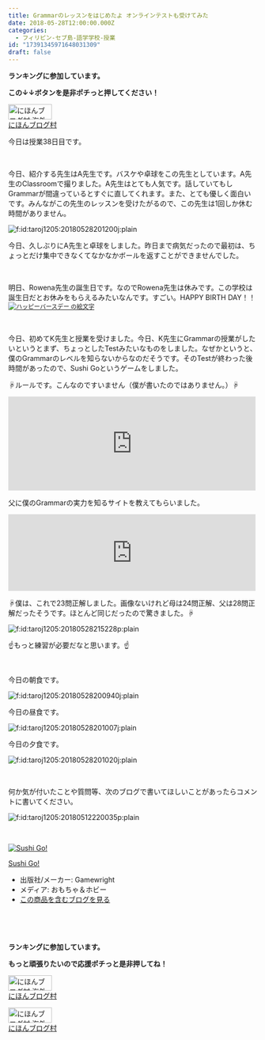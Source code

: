 ```yaml
---
title: Grammarのレッスンをはじめたよ オンラインテストも受けてみた
date: 2018-05-28T12:00:00.000Z
categories:
  - フィリピン-セブ島-語学学校-授業
id: "17391345971648031309"
draft: false
---
```

<p><strong>ランキングに参加しています。</strong></p>
<p><strong>この↓↓ボタンを是非ポチっと押してください！</strong></p>
<p><a href="//overseas.blogmura.com/cebu/ranking.html"><img src="//overseas.blogmura.com/cebu/img/cebu88_31.gif" alt="にほんブログ村 海外生活ブログ セブ島情報へ" width="88" height="31" border="0" /></a><br /><a href="//overseas.blogmura.com/cebu/ranking.html">にほんブログ村</a></p>
<p>今日は授業38日目です。</p>
<p> </p>
<p>今日、紹介する先生はA先生です。バスケや卓球をこの先生としています。A先生のClassroomで撮りました。A先生はとても人気です。話していてもしGrammarが間違っているとすぐに直してくれます。また、とても優しく面白いです。みんながこの先生のレッスンを受けたがるので、この先生は1回しか休む時間がありません。</p>
<p><img class="hatena-fotolife" title="f:id:taroj1205:20180528201200j:plain" src="https://cdn-ak.f.st-hatena.com/images/fotolife/t/taroj1205/20180528/20180528201200.jpg" alt="f:id:taroj1205:20180528201200j:plain" /></p>
<p>今日、久しぶりにA先生と卓球をしました。昨日まで病気だったので最初は、ちょっとだけ集中できなくてなかなかボールを返すことができませんでした。</p>
<p> </p>
<p>明日、Rowena先生の誕生日です。なのでRowena先生は休みです。この学校は誕生日だとお休みをもらえるみたいなんです。すごい。HAPPY BIRTH DAY！！<a href="http://emoji7.jp/04bc9_351272/%E3%83%8F%E3%83%83%E3%83%94%E3%83%BC%E3%83%90%E3%83%BC%E3%82%B9%E3%83%87%E3%83%BC/" style="font-size: 12px; font-family: Meiryo; font-style: normal; font-variant-ligatures: normal; font-variant-caps: normal; font-weight: 400; letter-spacing: normal; orphans: 2; text-align: start; text-indent: 0px; text-transform: none; white-space: normal; widows: 2; word-spacing: 0px; -webkit-text-stroke-width: 0px;"><img style="font-size: 12px;" src="http://gazo.emoji7.jp/img/04bc9_351272/%E3%83%8F%E3%83%83%E3%83%94%E3%83%BC%E3%83%90%E3%83%BC%E3%82%B9%E3%83%87%E3%83%BC_m.gif" alt="ハッピーバースデー の絵文字" border="0" /></a></p>
<p> </p>
<p>今日、初めてK先生と授業を受けました。今日、K先生にGrammarの授業がしたいというとまず、ちょっとしたTestみたいなものをしました。なぜかというと、僕のGrammarのレベルを知らないからなのだそうです。そのTestが終わった後時間があったので、Sushi Goというゲームをしました。</p>
<p>☟ルールです。こんなのですいません（僕が書いたのではありません。）☟</p>
<p><iframe class="embed-card embed-blogcard" style="display: block; width: 100%; height: 190px; max-width: 500px; margin: 10px 0px;" title="SUSHI  GO！（スシゴー！） - 編集者はボードゲームの夢を見るか" src="https://hatenablog-parts.com/embed?url=http%3A%2F%2Fhenbodo.hatenablog.com%2Fentry%2F2015%2F01%2F21%2F234259" frameborder="0" scrolling="no"></iframe></p>
<p>父に僕のGrammarの実力を知るサイトを教えてもらいました。</p>
<p><iframe class="embed-card embed-webcard" style="display: block; width: 100%; height: 155px; max-width: 500px; margin: 10px 0px;" title="Level Test - Grammar | Oxford Online English" src="https://hatenablog-parts.com/embed?url=https%3A%2F%2Fwww.oxfordonlineenglish.com%2Fenglish-level-test%2Fgrammar" frameborder="0" scrolling="no"></iframe></p>
<p>☟僕は、これで23問正解しました。画像ないけれど母は24問正解、父は28問正解だったそうです。ほとんど同じだったので驚きました。☟</p>
<p><img class="hatena-fotolife" title="f:id:taroj1205:20180528215228p:plain" src="https://cdn-ak.f.st-hatena.com/images/fotolife/t/taroj1205/20180528/20180528215228.png" alt="f:id:taroj1205:20180528215228p:plain" /></p>
<p>☝もっと練習が必要だなと思います。☝</p>
<p> </p>
<p>今日の朝食です。</p>
<p><img class="hatena-fotolife" title="f:id:taroj1205:20180528200940j:plain" src="https://cdn-ak.f.st-hatena.com/images/fotolife/t/taroj1205/20180528/20180528200940.jpg" alt="f:id:taroj1205:20180528200940j:plain" /></p>
<p>今日の昼食です。</p>
<p><img class="hatena-fotolife" title="f:id:taroj1205:20180528201007j:plain" src="https://cdn-ak.f.st-hatena.com/images/fotolife/t/taroj1205/20180528/20180528201007.jpg" alt="f:id:taroj1205:20180528201007j:plain" /></p>
<p>今日の夕食です。</p>
<p><img class="hatena-fotolife" title="f:id:taroj1205:20180528201020j:plain" src="https://cdn-ak.f.st-hatena.com/images/fotolife/t/taroj1205/20180528/20180528201020.jpg" alt="f:id:taroj1205:20180528201020j:plain" /></p>
<p> </p>
<p>何か気が付いたことや質問等、次のブログで書いてほしいことがあったらコメントに書いてください。</p>
<p><img class="hatena-fotolife" title="f:id:taroj1205:20180512220035p:plain" src="https://cdn-ak.f.st-hatena.com/images/fotolife/t/taroj1205/20180512/20180512220035.png" alt="f:id:taroj1205:20180512220035p:plain" /></p>
<div class="freezed">
<p> </p>
<div class="freezed">
<div class="hatena-asin-detail"><a href="http://www.amazon.co.jp/exec/obidos/ASIN/B00J57VU44/taroj1205-hatena-22/"><img class="hatena-asin-detail-image" title="Sushi Go!" src="https://images-fe.ssl-images-amazon.com/images/I/51CIdEFrKKL._SL160_.jpg" alt="Sushi Go!" /></a>
<div class="hatena-asin-detail-info">
<p class="hatena-asin-detail-title"><a href="http://www.amazon.co.jp/exec/obidos/ASIN/B00J57VU44/taroj1205-hatena-22/">Sushi Go!</a></p>
<ul>
<li><span class="hatena-asin-detail-label">出版社/メーカー:</span> Gamewright</li>
<li><span class="hatena-asin-detail-label">メディア:</span> おもちゃ＆ホビー</li>
<li><a href="http://d.hatena.ne.jp/asin/B00J57VU44/taroj1205-hatena-22" target="_blank">この商品を含むブログを見る</a></li>
</ul>
</div>
<div class="hatena-asin-detail-foot"> </div>
</div>
</div>
<p> </p>
<p><strong>ランキングに参加しています。</strong></p>
<p><strong>もっと頑張りたいので応援ポチっと是非押してね！</strong></p>
<p><a href="//overseas.blogmura.com/studyabroad_parent/ranking.html"><img src="//overseas.blogmura.com/studyabroad_parent/img/studyabroad_parent88_31.gif" alt="にほんブログ村 海外生活ブログ 親子留学・ジュニア留学へ" width="88" height="31" border="0" /></a><br /><a href="//overseas.blogmura.com/studyabroad_parent/ranking.html">にほんブログ村</a></p>
<p><a href="//overseas.blogmura.com/cebu/ranking.html"><img src="//overseas.blogmura.com/cebu/img/cebu88_31.gif" alt="にほんブログ村 海外生活ブログ セブ島情報へ" width="88" height="31" border="0" /></a><br /><a href="//overseas.blogmura.com/cebu/ranking.html">にほんブログ村</a></p>
</div>
